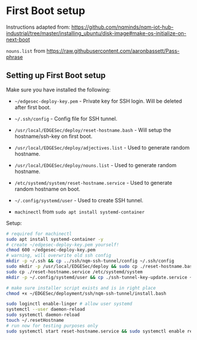 # First Boot setup

Instructions adapted from: https://github.com/nqminds/nqm-iot-hub-industrial/tree/master/installing_ubuntu/disk-image#make-os-initialize-on-next-boot

`nouns.list` from https://raw.githubusercontent.com/aaronbassett/Pass-phrase

## Setting up First Boot setup

Make sure you have installed the following:

- `~/edgesec-deploy-key.pem` - Private key for SSH login. Will be deleted after first boot.
- `~/.ssh/config` - Config file for SSH tunnel.
- `/usr/local/EDGESec/deploy/reset-hostname.bash` - Will setup the hostname/ssh-key on first boot.
- `/usr/local/EDGESec/deploy/adjectives.list` - Used to generate random hostname.
- `/usr/local/EDGESec/deploy/nouns.list` - Used to generate random hostname.
- `/etc/systemd/system/reset-hostname.service` - Used to generate random hostname on boot.
- `~/.config/systemd/user` - Used to create SSH tunnel.

- `machinectl` from `sudo apt install systemd-container`

Setup:

```bash
# required for machinectl
sudo apt install systemd-container -y
# create ~/edgesec-deploy-key.pem yourself!
chmod 600 ~/edgesec-deploy-key.pem
# warning, will overwrite old ssh config
mkdir -p ~/.ssh && cp ../ssh/nqm-ssh-tunnel/config ~/.ssh/config
sudo mkdir -p /usr/local/EDGESec/deploy && sudo cp ./reset-hostname.bash ./adjectives.list ./nouns.list /usr/local/EDGESec/deploy
sudo cp ./reset-hostname.service /etc/systemd/system
mkdir -p ~/.config/systemd/user && cp ./ssh-tunnel-key-update.service ~/.config/systemd/user

# make sure installer script exists and is in right place
chmod +x ~/EDGESec/deployment/ssh/nqm-ssh-tunnel/install.bash

sudo loginctl enable-linger # allow user systemd
systemctl --user daemon-reload
sudo systemctl daemon-reload
touch ~/.resetHostname
# run now for testing purposes only
sudo systemctl start reset-hostname.service && sudo systemctl enable reset-hostname.service
```
